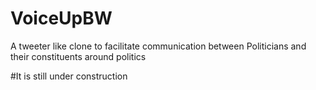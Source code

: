 # VoiceUpBW
A tweeter like clone to facilitate communication between Politicians and their constituents around politics

#It is still under construction

